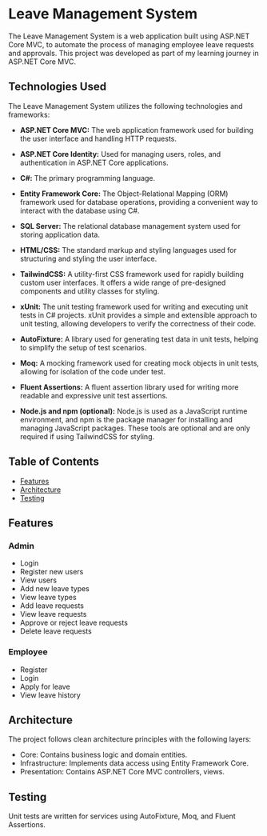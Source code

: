 # Leave Management System

The Leave Management System is a web application built using ASP.NET Core MVC, to automate the process of managing employee leave requests and approvals. This project was developed as part of my learning journey in ASP.NET Core MVC.

## Technologies Used

The Leave Management System utilizes the following technologies and frameworks:

- **ASP.NET Core MVC:** The web application framework used for building the user interface and handling HTTP requests.

- **ASP.NET Core Identity:** Used for managing users, roles, and authentication in ASP.NET Core applications. 

- **C#:** The primary programming language.

- **Entity Framework Core:** The Object-Relational Mapping (ORM) framework used for database operations, providing a convenient way to interact with the database using C#.

- **SQL Server:** The relational database management system used for storing application data.

- **HTML/CSS:** The standard markup and styling languages used for structuring and styling the user interface.

- **TailwindCSS:** A utility-first CSS framework used for rapidly building custom user interfaces. It offers a wide range of pre-designed components and utility classes for styling.

- **xUnit:** The unit testing framework used for writing and executing unit tests in C# projects. xUnit provides a simple and extensible approach to unit testing, allowing developers to verify the correctness of their code.

- **AutoFixture:** A library used for generating test data in unit tests, helping to simplify the setup of test scenarios.

- **Moq:** A mocking framework used for creating mock objects in unit tests, allowing for isolation of the code under test.

- **Fluent Assertions:** A fluent assertion library used for writing more readable and expressive unit test assertions.

- **Node.js and npm (optional):** Node.js is used as a JavaScript runtime environment, and npm is the package manager for installing and managing JavaScript packages. These tools are optional and are only required if using TailwindCSS for styling.

## Table of Contents

- [Features](#features)
- [Architecture](#architecture)
- [Testing](#testing)

## Features

### Admin
- Login
- Register new users
- View users
- Add new leave types
- View leave types
- Add leave requests
- View leave requests
- Approve or reject leave requests
- Delete leave requests

### Employee
- Register
- Login
- Apply for leave
- View leave history

## Architecture

The project follows clean architecture principles with the following layers:
- Core: Contains business logic and domain entities.
- Infrastructure: Implements data access using Entity Framework Core.
- Presentation: Contains ASP.NET Core MVC controllers, views.

## Testing

Unit tests are written for services using AutoFixture, Moq, and Fluent Assertions.


